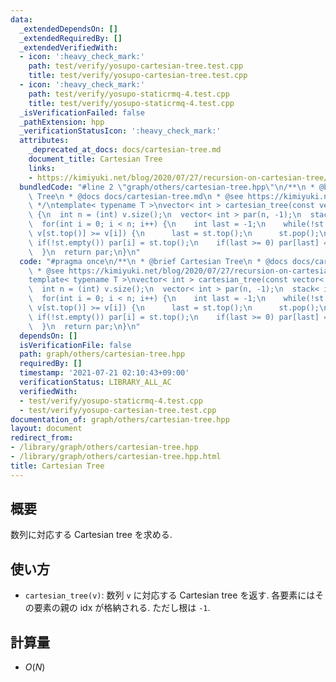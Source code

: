 ```yaml
---
data:
  _extendedDependsOn: []
  _extendedRequiredBy: []
  _extendedVerifiedWith:
  - icon: ':heavy_check_mark:'
    path: test/verify/yosupo-cartesian-tree.test.cpp
    title: test/verify/yosupo-cartesian-tree.test.cpp
  - icon: ':heavy_check_mark:'
    path: test/verify/yosupo-staticrmq-4.test.cpp
    title: test/verify/yosupo-staticrmq-4.test.cpp
  _isVerificationFailed: false
  _pathExtension: hpp
  _verificationStatusIcon: ':heavy_check_mark:'
  attributes:
    _deprecated_at_docs: docs/cartesian-tree.md
    document_title: Cartesian Tree
    links:
    - https://kimiyuki.net/blog/2020/07/27/recursion-on-cartesian-tree/
  bundledCode: "#line 2 \"graph/others/cartesian-tree.hpp\"\n/**\n * @brief Cartesian\
    \ Tree\n * @docs docs/cartesian-tree.md\n * @see https://kimiyuki.net/blog/2020/07/27/recursion-on-cartesian-tree/\n\
    \ */\ntemplate< typename T >\nvector< int > cartesian_tree(const vector< T > &v)\
    \ {\n  int n = (int) v.size();\n  vector< int > par(n, -1);\n  stack< int > st;\n\
    \  for(int i = 0; i < n; i++) {\n    int last = -1;\n    while(!st.empty() &&\
    \ v[st.top()] >= v[i]) {\n      last = st.top();\n      st.pop();\n    }\n   \
    \ if(!st.empty()) par[i] = st.top();\n    if(last >= 0) par[last] = i;\n    st.emplace(i);\n\
    \  }\n  return par;\n}\n"
  code: "#pragma once\n/**\n * @brief Cartesian Tree\n * @docs docs/cartesian-tree.md\n\
    \ * @see https://kimiyuki.net/blog/2020/07/27/recursion-on-cartesian-tree/\n */\n\
    template< typename T >\nvector< int > cartesian_tree(const vector< T > &v) {\n\
    \  int n = (int) v.size();\n  vector< int > par(n, -1);\n  stack< int > st;\n\
    \  for(int i = 0; i < n; i++) {\n    int last = -1;\n    while(!st.empty() &&\
    \ v[st.top()] >= v[i]) {\n      last = st.top();\n      st.pop();\n    }\n   \
    \ if(!st.empty()) par[i] = st.top();\n    if(last >= 0) par[last] = i;\n    st.emplace(i);\n\
    \  }\n  return par;\n}\n"
  dependsOn: []
  isVerificationFile: false
  path: graph/others/cartesian-tree.hpp
  requiredBy: []
  timestamp: '2021-07-21 02:10:43+09:00'
  verificationStatus: LIBRARY_ALL_AC
  verifiedWith:
  - test/verify/yosupo-staticrmq-4.test.cpp
  - test/verify/yosupo-cartesian-tree.test.cpp
documentation_of: graph/others/cartesian-tree.hpp
layout: document
redirect_from:
- /library/graph/others/cartesian-tree.hpp
- /library/graph/others/cartesian-tree.hpp.html
title: Cartesian Tree
---
```

## 概要

数列に対応する Cartesian tree を求める.

## 使い方

* `cartesian_tree(v)`: 数列 `v` に対応する Cartesian tree を返す. 各要素にはその要素の親の idx が格納される. ただし根は `-1`.

## 計算量

* $O(N)$
